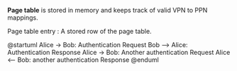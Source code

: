 **Page table** is stored in memory and keeps track of valid VPN to PPN mappings. 

Page table entry
: A stored row of the page table.

@startuml
Alice -> Bob: Authentication Request
Bob --> Alice: Authentication Response
Alice -> Bob: Another authentication Request
Alice <-- Bob: another authentication Response
@enduml